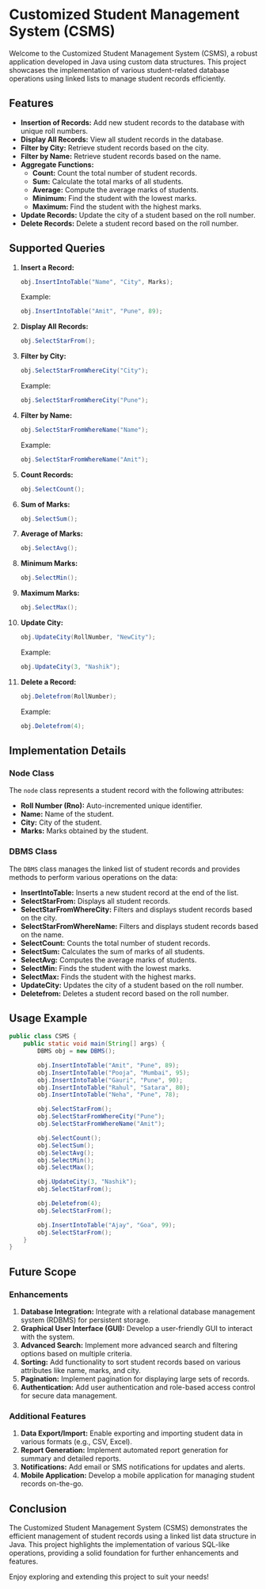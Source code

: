 # Customized Student Management System (CSMS)

Welcome to the Customized Student Management System (CSMS), a robust application developed in Java using custom data structures. This project showcases the implementation of various student-related database operations using linked lists to manage student records efficiently.

## Features

- **Insertion of Records:** Add new student records to the database with unique roll numbers.
- **Display All Records:** View all student records in the database.
- **Filter by City:** Retrieve student records based on the city.
- **Filter by Name:** Retrieve student records based on the name.
- **Aggregate Functions:**
  - **Count:** Count the total number of student records.
  - **Sum:** Calculate the total marks of all students.
  - **Average:** Compute the average marks of students.
  - **Minimum:** Find the student with the lowest marks.
  - **Maximum:** Find the student with the highest marks.
- **Update Records:** Update the city of a student based on the roll number.
- **Delete Records:** Delete a student record based on the roll number.

## Supported Queries

1. **Insert a Record:**
   ```java
   obj.InsertIntoTable("Name", "City", Marks);
   ```
   Example:
   ```java
   obj.InsertIntoTable("Amit", "Pune", 89);
   ```

2. **Display All Records:**
   ```java
   obj.SelectStarFrom();
   ```

3. **Filter by City:**
   ```java
   obj.SelectStarFromWhereCity("City");
   ```
   Example:
   ```java
   obj.SelectStarFromWhereCity("Pune");
   ```

4. **Filter by Name:**
   ```java
   obj.SelectStarFromWhereName("Name");
   ```
   Example:
   ```java
   obj.SelectStarFromWhereName("Amit");
   ```

5. **Count Records:**
   ```java
   obj.SelectCount();
   ```

6. **Sum of Marks:**
   ```java
   obj.SelectSum();
   ```

7. **Average of Marks:**
   ```java
   obj.SelectAvg();
   ```

8. **Minimum Marks:**
   ```java
   obj.SelectMin();
   ```

9. **Maximum Marks:**
   ```java
   obj.SelectMax();
   ```

10. **Update City:**
    ```java
    obj.UpdateCity(RollNumber, "NewCity");
    ```
    Example:
    ```java
    obj.UpdateCity(3, "Nashik");
    ```

11. **Delete a Record:**
    ```java
    obj.Deletefrom(RollNumber);
    ```
    Example:
    ```java
    obj.Deletefrom(4);
    ```

## Implementation Details

### Node Class

The `node` class represents a student record with the following attributes:
- **Roll Number (Rno):** Auto-incremented unique identifier.
- **Name:** Name of the student.
- **City:** City of the student.
- **Marks:** Marks obtained by the student.

### DBMS Class

The `DBMS` class manages the linked list of student records and provides methods to perform various operations on the data:
- **InsertIntoTable:** Inserts a new student record at the end of the list.
- **SelectStarFrom:** Displays all student records.
- **SelectStarFromWhereCity:** Filters and displays student records based on the city.
- **SelectStarFromWhereName:** Filters and displays student records based on the name.
- **SelectCount:** Counts the total number of student records.
- **SelectSum:** Calculates the sum of marks of all students.
- **SelectAvg:** Computes the average marks of students.
- **SelectMin:** Finds the student with the lowest marks.
- **SelectMax:** Finds the student with the highest marks.
- **UpdateCity:** Updates the city of a student based on the roll number.
- **Deletefrom:** Deletes a student record based on the roll number.

## Usage Example

```java
public class CSMS {
    public static void main(String[] args) {
        DBMS obj = new DBMS();

        obj.InsertIntoTable("Amit", "Pune", 89);
        obj.InsertIntoTable("Pooja", "Mumbai", 95);
        obj.InsertIntoTable("Gauri", "Pune", 90);
        obj.InsertIntoTable("Rahul", "Satara", 80);
        obj.InsertIntoTable("Neha", "Pune", 78);

        obj.SelectStarFrom();
        obj.SelectStarFromWhereCity("Pune");
        obj.SelectStarFromWhereName("Amit");

        obj.SelectCount();
        obj.SelectSum();
        obj.SelectAvg();
        obj.SelectMin();
        obj.SelectMax();

        obj.UpdateCity(3, "Nashik");
        obj.SelectStarFrom();

        obj.Deletefrom(4);
        obj.SelectStarFrom();

        obj.InsertIntoTable("Ajay", "Goa", 99);
        obj.SelectStarFrom();
    }
}
```

## Future Scope

### Enhancements
1. **Database Integration:** Integrate with a relational database management system (RDBMS) for persistent storage.
2. **Graphical User Interface (GUI):** Develop a user-friendly GUI to interact with the system.
3. **Advanced Search:** Implement more advanced search and filtering options based on multiple criteria.
4. **Sorting:** Add functionality to sort student records based on various attributes like name, marks, and city.
5. **Pagination:** Implement pagination for displaying large sets of records.
6. **Authentication:** Add user authentication and role-based access control for secure data management.

### Additional Features
1. **Data Export/Import:** Enable exporting and importing student data in various formats (e.g., CSV, Excel).
2. **Report Generation:** Implement automated report generation for summary and detailed reports.
3. **Notifications:** Add email or SMS notifications for updates and alerts.
4. **Mobile Application:** Develop a mobile application for managing student records on-the-go.

## Conclusion

The Customized Student Management System (CSMS) demonstrates the efficient management of student records using a linked list data structure in Java. This project highlights the implementation of various SQL-like operations, providing a solid foundation for further enhancements and features.

Enjoy exploring and extending this project to suit your needs!
